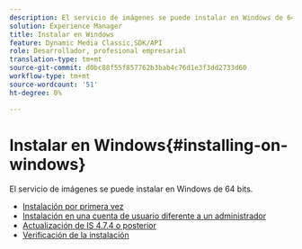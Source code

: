 ```yaml
---
description: El servicio de imágenes se puede instalar en Windows de 64 bits.
solution: Experience Manager
title: Instalar en Windows
feature: Dynamic Media Classic,SDK/API
role: Desarrollador, profesional empresarial
translation-type: tm+mt
source-git-commit: d0bc88f55f857762b3bab4c76d1e3f3dd2733d60
workflow-type: tm+mt
source-wordcount: '51'
ht-degree: 0%

---
```



# Instalar en Windows{#installing-on-windows}

El servicio de imágenes se puede instalar en Windows de 64 bits.

* [Instalación por primera vez](t-first-time-installation-win.md)
* [Instalación en una cuenta de usuario diferente a un administrador](t-diff-account-win.md)
* [Actualización de IS 4.7.4 o posterior](t-update-win.md)
* [Verificación de la instalación](t-verify-win.md)
